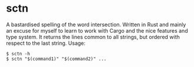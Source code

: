# sctn

A bastardised spelling of the word intersection. Written
in Rust and mainly an excuse for myself to learn to work
with Cargo and the nice features and type system. It returns
the lines common to all strings, but ordered with respect
to the last string. Usage:

```shell
$ sctn -h
$ sctn "$(command1)" "$(command2)" ...
```